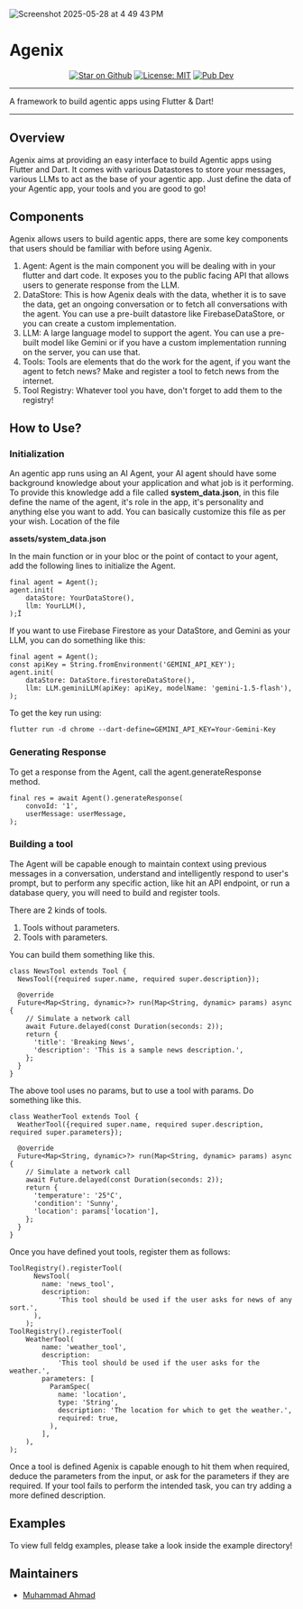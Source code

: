 ![Screenshot 2025-05-28 at 4 49 43 PM](https://github.com/user-attachments/assets/fbb110c9-6019-440b-b6c4-37d86dea725f)


# Agenix

<p align="center">
<a href="https://github.com/ahmadexe/agenix"><img src="https://img.shields.io/github/stars/ahmadexe/agenix.svg?style=flat&logo=github&colorB=deeppink&label=stars" alt="Star on Github"></a>
<a href="https://opensource.org/licenses/MIT"><img src="https://img.shields.io/badge/license-MIT-purple.svg" alt="License: MIT"></a>
<a href="https://pub.dev/packages/agenix"><img src="https://img.shields.io/pub/v/agenix.svg" alt="Pub Dev"></a>
</p>

---

A framework to build agentic apps using Flutter & Dart!

---

## Overview

Agenix aims at providing an easy interface to build Agentic apps using Flutter and Dart. It comes with various Datastores to store your messages, various LLMs to act as the base of your agentic app. Just define the data of your Agentic app, your tools and you are good to go!

## Components
Agenix allows users to build agentic apps, there are some key components that users should be familiar with before using Agenix.
1. Agent: Agent is the main component you will be dealing with in your flutter and dart code. It exposes you to the public facing API that allows users to generate response from the LLM. 
2. DataStore: This is how Agenix deals with the data, whether it is to save the data, get an ongoing conversation or to fetch all conversations with the agent. You can use a pre-built datastore like FirebaseDataStore, or you can create a custom implementation. 
3. LLM: A large language model to support the agent. You can use a pre-built model like Gemini or if you have a custom implementation running on the server, you can use that.
4. Tools: Tools are elements that do the work for the agent, if you want the agent to fetch news? Make and register a tool to fetch news from the internet.
5. Tool Registry: Whatever tool you have, don't forget to add them to the registry!

## How to Use?

### Initialization
An agentic app runs using an AI Agent, your AI agent should have some background knowledge about your application and what job is it performing. To provide this knowledge add a file called **system_data.json**, in this file define the name of the agent, it's role in the app, it's personality and anything else you want to add. You can basically customize this file as per your wish.
Location of the file


**assets/system_data.json**


In the main function or in your bloc or the point of contact to your agent, add the following lines to initialize the Agent.
```
final agent = Agent();
agent.init(
    dataStore: YourDataStore(),
    llm: YourLLM(),
);Ï
```

If you want to use Firebase Firestore as your DataStore, and Gemini as your LLM, you can do something like this:
```
final agent = Agent();
const apiKey = String.fromEnvironment('GEMINI_API_KEY');
agent.init(
    dataStore: DataStore.firestoreDataStore(),
    llm: LLM.geminiLLM(apiKey: apiKey, modelName: 'gemini-1.5-flash'),
);
```

To get the key run using:
```
flutter run -d chrome --dart-define=GEMINI_API_KEY=Your-Gemini-Key
```

### Generating Response
To get a response from the Agent, call the agent.generateResponse method.
```
final res = await Agent().generateResponse(
    convoId: '1',
    userMessage: userMessage,
);
```

### Building a tool
The Agent will be capable enough to maintain context using previous messages in a conversation, understand and intelligently respond to user's prompt, but to perform any specific action, like hit an API endpoint, or run a database query, you will need to build and register tools.

There are 2 kinds of tools.
1. Tools without parameters.
2. Tools with parameters.

You can build them something like this. 
```
class NewsTool extends Tool {
  NewsTool({required super.name, required super.description});

  @override
  Future<Map<String, dynamic>?> run(Map<String, dynamic> params) async {
    // Simulate a network call
    await Future.delayed(const Duration(seconds: 2));
    return {
      'title': 'Breaking News',
      'description': 'This is a sample news description.',
    };  
  }
}
```

The above tool uses no params, but to use a tool with params. Do something like this.
```
class WeatherTool extends Tool {
  WeatherTool({required super.name, required super.description, required super.parameters});

  @override
  Future<Map<String, dynamic>?> run(Map<String, dynamic> params) async {
    // Simulate a network call
    await Future.delayed(const Duration(seconds: 2));
    return {
      'temperature': '25°C',
      'condition': 'Sunny',
      'location': params['location'],
    };
  }
}
```

Once you have defined yout tools, register them as follows:
```
ToolRegistry().registerTool(
      NewsTool(
        name: 'news_tool',
        description:
            'This tool should be used if the user asks for news of any sort.',
      ),
    );
ToolRegistry().registerTool(
    WeatherTool(
        name: 'weather_tool',
        description:
            'This tool should be used if the user asks for the weather.',
        parameters: [
          ParamSpec(
            name: 'location',
            type: 'String',
            description: 'The location for which to get the weather.',
            required: true,
          ),
        ],
    ),
);
```

Once a tool is defined Agenix is capable enough to hit them when required, deduce the parameters from the input, or ask for the parameters if they are required. If your tool fails to perform the intended task, you can try adding a more defined description.

## Examples
To view full feldg examples, please take a look inside the example directory!

## Maintainers

- [Muhammad Ahmad](https://github.com/ahmadexe)
